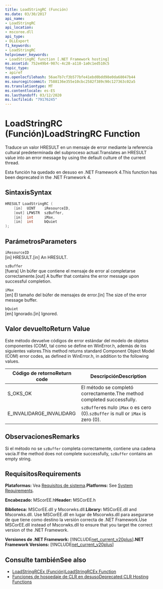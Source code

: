 ```yaml
---
title: LoadStringRC (Función)
ms.date: 03/30/2017
api_name:
- LoadStringRC
api_location:
- mscoree.dll
api_type:
- DLLExport
f1_keywords:
- LoadStringRC
helpviewer_keywords:
- LoadStringRC function [.NET Framework hosting]
ms.assetid: 752e49b4-987c-4c28-a118-1a0c1ed510c5
topic_type:
- apiref
ms.openlocfilehash: 56ae7b7cf3b577bfe41ebd0bdd98e0da68047b44
ms.sourcegitcommit: 7588136e355e10cbc2582f389c90c127363c02a5
ms.translationtype: MT
ms.contentlocale: es-ES
ms.lasthandoff: 03/12/2020
ms.locfileid: "79176245"
---
```

# <a name="loadstringrc-function"></a><span data-ttu-id="9cece-102">LoadStringRC (Función)</span><span class="sxs-lookup"><span data-stu-id="9cece-102">LoadStringRC Function</span></span>
<span data-ttu-id="9cece-103">Traduce un valor HRESULT en un mensaje de error mediante la referencia cultural predeterminada del subproceso actual.</span><span class="sxs-lookup"><span data-stu-id="9cece-103">Translates an HRESULT value into an error message by using the default culture of the current thread.</span></span>  
  
 <span data-ttu-id="9cece-104">Esta función ha quedado en desuso en .NET Framework 4.</span><span class="sxs-lookup"><span data-stu-id="9cece-104">This function has been deprecated in the .NET Framework 4.</span></span>  
  
## <a name="syntax"></a><span data-ttu-id="9cece-105">Sintaxis</span><span class="sxs-lookup"><span data-stu-id="9cece-105">Syntax</span></span>  
  
```cpp  
HRESULT LoadStringRC (  
    [in]  UINT    iResourceID,
    [out] LPWSTR  szBuffer,
    [in]  int     iMax,
    [in]  int     bQuiet  
);  
```  
  
## <a name="parameters"></a><span data-ttu-id="9cece-106">Parámetros</span><span class="sxs-lookup"><span data-stu-id="9cece-106">Parameters</span></span>  
 `iResourceID`  
 <span data-ttu-id="9cece-107">[in] HRESULT.</span><span class="sxs-lookup"><span data-stu-id="9cece-107">[in] An HRESULT.</span></span>  
  
 `szBuffer`  
 <span data-ttu-id="9cece-108">[fuera] Un búfer que contiene el mensaje de error al completarse correctamente.</span><span class="sxs-lookup"><span data-stu-id="9cece-108">[out] A buffer that contains the error message upon successful completion.</span></span>  
  
 `iMax`  
 <span data-ttu-id="9cece-109">[en] El tamaño del búfer de mensajes de error.</span><span class="sxs-lookup"><span data-stu-id="9cece-109">[in] The size of the error message buffer.</span></span>  
  
 `bQuiet`  
 <span data-ttu-id="9cece-110">[en] Ignorado.</span><span class="sxs-lookup"><span data-stu-id="9cece-110">[in] Ignored.</span></span>  
  
## <a name="return-value"></a><span data-ttu-id="9cece-111">Valor devuelto</span><span class="sxs-lookup"><span data-stu-id="9cece-111">Return Value</span></span>  
 <span data-ttu-id="9cece-112">Este método devuelve códigos de error estándar del modelo de objetos componentes (COM), tal como se define en WinError.h, además de los siguientes valores.</span><span class="sxs-lookup"><span data-stu-id="9cece-112">This method returns standard Component Object Model (COM) error codes, as defined in WinError.h, in addition to the following values.</span></span>  
  
|<span data-ttu-id="9cece-113">Código de retorno</span><span class="sxs-lookup"><span data-stu-id="9cece-113">Return code</span></span>|<span data-ttu-id="9cece-114">Descripción</span><span class="sxs-lookup"><span data-stu-id="9cece-114">Description</span></span>|  
|-----------------|-----------------|  
|<span data-ttu-id="9cece-115">S_OK</span><span class="sxs-lookup"><span data-stu-id="9cece-115">S_OK</span></span>|<span data-ttu-id="9cece-116">El método se completó correctamente.</span><span class="sxs-lookup"><span data-stu-id="9cece-116">The method completed successfully.</span></span>|  
|<span data-ttu-id="9cece-117">E_INVALIDARG</span><span class="sxs-lookup"><span data-stu-id="9cece-117">E_INVALIDARG</span></span>|<span data-ttu-id="9cece-118">`szBuffer`es nulo `iMax` o es cero (0).</span><span class="sxs-lookup"><span data-stu-id="9cece-118">`szBuffer` is null or `iMax` is zero (0).</span></span>|  
  
## <a name="remarks"></a><span data-ttu-id="9cece-119">Observaciones</span><span class="sxs-lookup"><span data-stu-id="9cece-119">Remarks</span></span>  
 <span data-ttu-id="9cece-120">Si el método no se `szBuffer` completa correctamente, contiene una cadena vacía.</span><span class="sxs-lookup"><span data-stu-id="9cece-120">If the method does not complete successfully, `szBuffer` contains an empty string.</span></span>  
  
## <a name="requirements"></a><span data-ttu-id="9cece-121">Requisitos</span><span class="sxs-lookup"><span data-stu-id="9cece-121">Requirements</span></span>  
 <span data-ttu-id="9cece-122">**Plataformas:** Vea [Requisitos de sistema](../../../../docs/framework/get-started/system-requirements.md).</span><span class="sxs-lookup"><span data-stu-id="9cece-122">**Platforms:** See [System Requirements](../../../../docs/framework/get-started/system-requirements.md).</span></span>  
  
 <span data-ttu-id="9cece-123">**Encabezado:** MScorEE.h</span><span class="sxs-lookup"><span data-stu-id="9cece-123">**Header:** MSCorEE.h</span></span>  
  
 <span data-ttu-id="9cece-124">**Biblioteca:** MSCorEE.dll y Mscorwks.dll.</span><span class="sxs-lookup"><span data-stu-id="9cece-124">**Library:** MSCorEE.dll and Mscorwks.dll.</span></span> <span data-ttu-id="9cece-125">Use MSCorEE.dll en lugar de Mscorwks.dll para asegurarse de que tiene como destino la versión correcta de .NET Framework.</span><span class="sxs-lookup"><span data-stu-id="9cece-125">Use MSCorEE.dll instead of Mscorwks.dll to ensure that you target the correct version of the .NET Framework.</span></span>  
  
 <span data-ttu-id="9cece-126">**Versiones de .NET Framework:** [!INCLUDE[net_current_v20plus](../../../../includes/net-current-v20plus-md.md)]</span><span class="sxs-lookup"><span data-stu-id="9cece-126">**.NET Framework Versions:** [!INCLUDE[net_current_v20plus](../../../../includes/net-current-v20plus-md.md)]</span></span>  
  
## <a name="see-also"></a><span data-ttu-id="9cece-127">Consulte también</span><span class="sxs-lookup"><span data-stu-id="9cece-127">See also</span></span>

- [<span data-ttu-id="9cece-128">LoadStringRCEx (Función)</span><span class="sxs-lookup"><span data-stu-id="9cece-128">LoadStringRCEx Function</span></span>](../../../../docs/framework/unmanaged-api/hosting/loadstringrcex-function.md)
- [<span data-ttu-id="9cece-129">Funciones de hospedaje de CLR en desuso</span><span class="sxs-lookup"><span data-stu-id="9cece-129">Deprecated CLR Hosting Functions</span></span>](../../../../docs/framework/unmanaged-api/hosting/deprecated-clr-hosting-functions.md)
